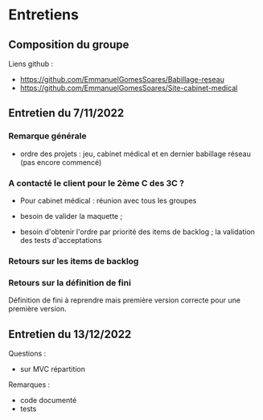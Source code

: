 # Entretiens

## Composition du groupe

Liens github :
- https://github.com/EmmanuelGomesSoares/Babillage-reseau
- https://github.com/EmmanuelGomesSoares/Site-cabinet-medical

## Entretien du 7/11/2022

### Remarque générale

- ordre des projets : jeu, cabinet médical et en dernier babillage réseau (pas encore commencé)


### A contacté le client pour le 2ème C des 3C ?

- Pour cabinet médical : réunion avec tous les groupes
- besoin de valider la maquette ;

- besoin d'obtenir l'ordre par priorité des items de backlog ; la validation des tests d'acceptations


### Retours sur les items de backlog

### Retours sur la définition de fini

Définition de fini à reprendre mais première version correcte pour une première version.

## Entretien du 13/12/2022

Questions :

- sur MVC répartition

Remarques :

- code documenté
- tests  